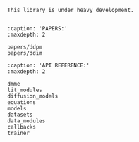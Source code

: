 ```{warning}
This library is under heavy development.
```

```{include} ../../README.md
```

```{toctree}
:caption: 'PAPERS:'
:maxdepth: 2

papers/ddpm
papers/ddim
```

```{toctree}
:caption: 'API REFERENCE:'
:maxdepth: 2

dmme
lit_modules
diffusion_models
equations
models
datasets
data_modules
callbacks
trainer
```
